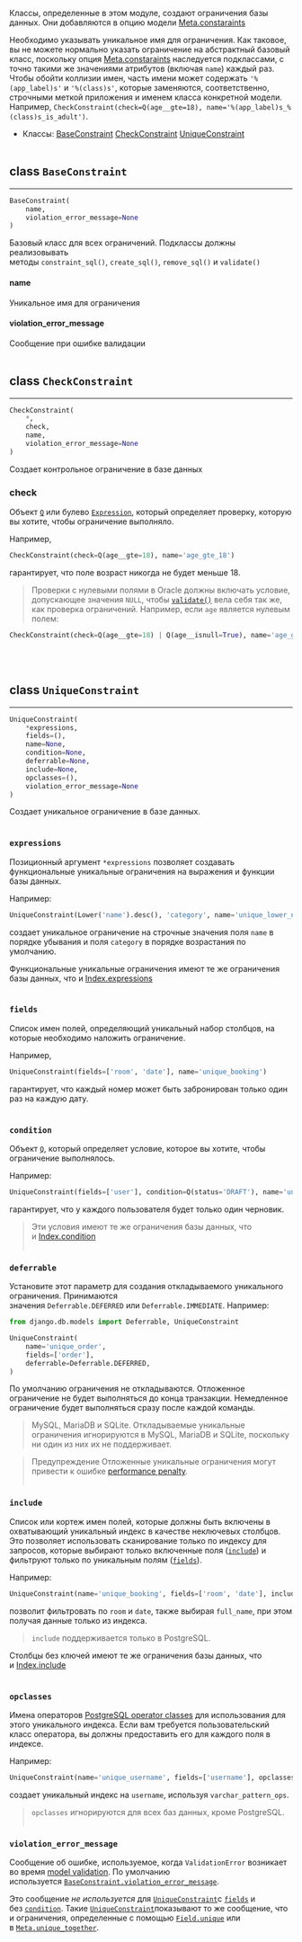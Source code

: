 Классы, определенные в этом модуле, создают ограничения базы данных. Они добавляются в опцию модели [Meta.constaraints](class%20Meta.md#constraints)

Необходимо указывать уникальное имя для ограничения. Как таковое, вы не можете нормально указать ограничение на абстрактный базовый класс, поскольку опция [Meta.constaraints](class%20Meta.md#constraints) наследуется подклассами, с точно такими же значениями атрибутов (включая `name`) каждый раз. Чтобы обойти коллизии имен, часть имени может содержать `'%(app_label)s'` и `'%(class)s'`, которые заменяются, соответственно, строчными меткой приложения и именем класса конкретной модели. Например, `CheckConstraint(check=Q(age__gte=18), name='%(app_label)s_%(class)s_is_adult')`.

- Классы:
	[BaseConstraint](#class%20`BaseConstraint`)
	[CheckConstraint](#class%20`CheckConstraint`)
	[UniqueConstraint](#class%20`UniqueConstraint`)
<br><br>
## class `BaseConstraint`
***
```python
BaseConstraint(
	name,
	violation_error_message=None
)
```

Базовый класс для всех ограничений. Подклассы должны реализовывать методы `constraint_sql()`, `create_sql()`, `remove_sql()` и `validate()`

#### name
Уникальное имя для ограничения

#### violation_error_message
Сообщение при ошибке валидации
<br><br>
## class `CheckConstraint`
***
```python
CheckConstraint(
	*,
	check,
	name,
	violation_error_message=None
)
```

Создает контрольное ограничение в базе данных
### check

Объект [`Q`](https://django.fun/ru/docs/django/4.1/ref/models/querysets/#django.db.models.Q "django.db.models.Q") или булево [`Expression`](https://django.fun/ru/docs/django/4.1/ref/models/expressions/#django.db.models.Expression "django.db.models.Expression"), который определяет проверку, которую вы хотите, чтобы ограничение выполняло.

Например, 
```python
CheckConstraint(check=Q(age__gte=18), name='age_gte_18') 
```
гарантирует, что поле возраст никогда не будет меньше 18.

>Проверки с нулевыми полями в Oracle должны включать условие, допускающее значения `NULL`, чтобы [`validate()`](https://django.fun/ru/docs/django/4.1/ref/models/constraints/#django.db.models.BaseConstraint.validate "django.db.models.BaseConstraint.validate") вела себя так же, как проверка ограничений. Например, если `age` является нулевым полем:
```python
CheckConstraint(check=Q(age__gte=18) | Q(age__isnull=True), name='age_gte_18')
```
<br><br>
## class `UniqueConstraint`
***
```python
UniqueConstraint(
	*expressions,
	fields=(),
	name=None,
	condition=None,
	deferrable=None,
	include=None,
	opclasses=(),
	violation_error_message=None
)
```

Создает уникальное ограничение в базе данных.
<br><br>
### `expressions`

Позиционный аргумент `*expressions` позволяет создавать функциональные уникальные ограничения на выражения и функции базы данных.

Например:
```python
UniqueConstraint(Lower('name').desc(), 'category', name='unique_lower_name_category')
```
создает уникальное ограничение на строчные значения поля `name` в порядке убывания и поля `category` в порядке возрастания по умолчанию.

Функциональные уникальные ограничения имеют те же ограничения базы данных, что и [Index.expressions](Индексы%20модели.md#expressions)
<br><br>
### `fields`

Список имен полей, определяющий уникальный набор столбцов, на которые необходимо наложить ограничение.

Например, 
```python
UniqueConstraint(fields=['room', 'date'], name='unique_booking')
```
гарантирует, что каждый номер может быть забронирован только один раз на каждую дату.
<br><br>
### `condition`

Объект [`Q`](https://django.fun/ru/docs/django/4.1/ref/models/querysets/#django.db.models.Q "django.db.models.Q"), который определяет условие, которое вы хотите, чтобы ограничение выполнялось.

Например:
```python
UniqueConstraint(fields=['user'], condition=Q(status='DRAFT'), name='unique_draft_user')
```
гарантирует, что у каждого пользователя будет только один черновик.

>Эти условия имеют те же ограничения базы данных, что и [Index.condition](Индексы%20модели.md#condition)
<br><br>
### `deferrable`

Установите этот параметр для создания откладываемого уникального ограничения. Принимаются значения `Deferrable.DEFERRED` или `Deferrable.IMMEDIATE`. Например:

```python
from django.db.models import Deferrable, UniqueConstraint

UniqueConstraint(
    name='unique_order',
    fields=['order'],
    deferrable=Deferrable.DEFERRED,
)
```

По умолчанию ограничения не откладываются. Отложенное ограничение не будет выполняться до конца транзакции. Немедленное ограничение будет выполняться сразу после каждой команды.

>MySQL, MariaDB и SQLite.
Откладываемые уникальные ограничения игнорируются в MySQL, MariaDB и SQLite, поскольку ни один из них их не поддерживает.

>Предупреждение
Отложенные уникальные ограничения могут привести к ошибке [performance penalty](https://www.postgresql.org/docs/current/sql-createtable.html#id-1.9.3.85.9.4).
<br><br>
### `include`

Список или кортеж имен полей, которые должны быть включены в охватывающий уникальный индекс в качестве неключевых столбцов. Это позволяет использовать сканирование только по индексу для запросов, которые выбирают только включенные поля ([`include`](https://django.fun/ru/docs/django/4.1/ref/models/constraints/#django.db.models.UniqueConstraint.include "django.db.models.UniqueConstraint.include")) и фильтруют только по уникальным полям ([`fields`](https://django.fun/ru/docs/django/4.1/ref/models/constraints/#django.db.models.UniqueConstraint.fields "django.db.models.UniqueConstraint.fields")).

Например:
```python
UniqueConstraint(name='unique_booking', fields=['room', 'date'], include=['full_name'])
```
позволит фильтровать по `room` и `date`, также выбирая `full_name`, при этом получая данные только из индекса.

>`include` поддерживается только в PostgreSQL.

Столбцы без ключей имеют те же ограничения базы данных, что и [Index.include](Индексы%20модели.md#include)
<br><br>
### `opclasses`

Имена операторов [PostgreSQL operator classes](https://www.postgresql.org/docs/current/indexes-opclass.html) для использования для этого уникального индекса. Если вам требуется пользовательский класс оператора, вы должны предоставить его для каждого поля в индексе.

Например:
```python
UniqueConstraint(name='unique_username', fields=['username'], opclasses=['varchar_pattern_ops'])
```
создает уникальный индекс на `username`, используя `varchar_pattern_ops`.

>`opclasses` игнорируются для всех баз данных, кроме PostgreSQL.
<br><br>
### `violation_error_message`

Сообщение об ошибке, используемое, когда `ValidationError` возникает во время [model validation](https://django.fun/ru/docs/django/4.1/ref/models/instances/#validating-objects). По умолчанию используется [`BaseConstraint.violation_error_message`](https://django.fun/ru/docs/django/4.1/ref/models/constraints/#django.db.models.BaseConstraint.violation_error_message "django.db.models.BaseConstraint.violation_error_message").

Это сообщение _не используется_ для [`UniqueConstraint`](https://django.fun/ru/docs/django/4.1/ref/models/constraints/#django.db.models.UniqueConstraint "django.db.models.UniqueConstraint")с [`fields`](https://django.fun/ru/docs/django/4.1/ref/models/constraints/#django.db.models.UniqueConstraint.fields "django.db.models.UniqueConstraint.fields") и без [`condition`](https://django.fun/ru/docs/django/4.1/ref/models/constraints/#django.db.models.UniqueConstraint.condition "django.db.models.UniqueConstraint.condition"). Такие [`UniqueConstraint`](https://django.fun/ru/docs/django/4.1/ref/models/constraints/#django.db.models.UniqueConstraint "django.db.models.UniqueConstraint")показывают то же сообщение, что и ограничения, определенные с помощью [`Field.unique`](https://django.fun/ru/docs/django/4.1/ref/models/fields/#django.db.models.Field.unique "django.db.models.Field.unique") или в [`Meta.unique_together`](https://django.fun/ru/docs/django/4.1/ref/models/options/#django.db.models.Options.constraints "django.db.models.Options.constraints").
